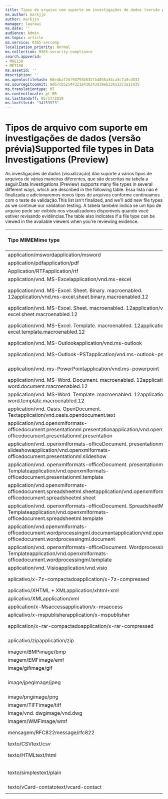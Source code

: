 ```yaml
---
title: Tipos de arquivo com suporte em investigações de dados (versão prévia)
ms.author: markjjo
author: markjjo
manager: laurawi
ms.date: ''
audience: Admin
ms.topic: article
ms.service: O365-seccomp
localization_priority: Normal
ms.collection: M365-security-compliance
search.appverid:
- MOE150
- MET150
ms.assetid: ''
description: ''
ms.openlocfilehash: 60e4baf2df94793b532fb4035a34ca3c7a5cd332
ms.sourcegitcommit: 9d67cb52544321a430343d39eb336112c1a11d35
ms.translationtype: MT
ms.contentlocale: pt-BR
ms.lasthandoff: 05/17/2019
ms.locfileid: "34153573"
---
```

# <a name="supported-file-types-in-data-investigations-preview"></a><span data-ttu-id="4a513-102">Tipos de arquivo com suporte em investigações de dados (versão prévia)</span><span class="sxs-lookup"><span data-stu-id="4a513-102">Supported file types in Data Investigations (Preview)</span></span>

<span data-ttu-id="4a513-103">As investigações de dados (visualização) dão suporte a vários tipos de arquivos de várias maneiras diferentes, que são descritas na tabela a seguir.</span><span class="sxs-lookup"><span data-stu-id="4a513-103">Data Investigations (Preview) supports many file types in several different ways, which are described in the following table.</span></span> <span data-ttu-id="4a513-104">Essa lista não é finalizada e adicionaremos novos tipos de arquivos conforme continuamos com o teste de validação.</span><span class="sxs-lookup"><span data-stu-id="4a513-104">This list isn't finalized, and we'll add new file types as we continue our validation testing.</span></span> <span data-ttu-id="4a513-105">A tabela também indica se um tipo de arquivo pode ser exibido nos visualizadores disponíveis quando você estiver revisando evidências.</span><span class="sxs-lookup"><span data-stu-id="4a513-105">The table also indicates if a file type can be viewed in the available viewers when you're reviewing evidence.</span></span>

| <span data-ttu-id="4a513-106">Tipo MIME</span><span class="sxs-lookup"><span data-stu-id="4a513-106">Mime type</span></span> | <span data-ttu-id="4a513-107">Classe de arquivo</span><span class="sxs-lookup"><span data-stu-id="4a513-107">File class</span></span> | <span data-ttu-id="4a513-108">Visualizador nativo</span><span class="sxs-lookup"><span data-stu-id="4a513-108">Native viewer</span></span> | <span data-ttu-id="4a513-109">Visualizador de texto</span><span class="sxs-lookup"><span data-stu-id="4a513-109">Text viewer</span></span> | <span data-ttu-id="4a513-110">Visualizador de anotações</span><span class="sxs-lookup"><span data-stu-id="4a513-110">Annotate viewer</span></span> | <span data-ttu-id="4a513-111">Extração de contêiner</span><span class="sxs-lookup"><span data-stu-id="4a513-111">Container extraction</span></span> | <span data-ttu-id="4a513-112">Extensões</span><span class="sxs-lookup"><span data-stu-id="4a513-112">Extensions</span></span> |
| :- | :- | :- | :- | :- | :- | :- |
| <span data-ttu-id="4a513-113">application/msword</span><span class="sxs-lookup"><span data-stu-id="4a513-113">application/msword</span></span> | <span data-ttu-id="4a513-114">Documento</span><span class="sxs-lookup"><span data-stu-id="4a513-114">Document</span></span> | <span data-ttu-id="4a513-115">Sim</span><span class="sxs-lookup"><span data-stu-id="4a513-115">Yes</span></span> | <span data-ttu-id="4a513-116">Sim</span><span class="sxs-lookup"><span data-stu-id="4a513-116">Yes</span></span> | <span data-ttu-id="4a513-117">Sim</span><span class="sxs-lookup"><span data-stu-id="4a513-117">Yes</span></span> | <span data-ttu-id="4a513-118">Não</span><span class="sxs-lookup"><span data-stu-id="4a513-118">No</span></span> | <span data-ttu-id="4a513-119">. doc;. dat</span><span class="sxs-lookup"><span data-stu-id="4a513-119">.doc; .dat</span></span> |
| <span data-ttu-id="4a513-120">application/pdf</span><span class="sxs-lookup"><span data-stu-id="4a513-120">application/pdf</span></span> | <span data-ttu-id="4a513-121">Documento</span><span class="sxs-lookup"><span data-stu-id="4a513-121">Document</span></span> | <span data-ttu-id="4a513-122">Sim</span><span class="sxs-lookup"><span data-stu-id="4a513-122">Yes</span></span> | <span data-ttu-id="4a513-123">Sim</span><span class="sxs-lookup"><span data-stu-id="4a513-123">Yes</span></span> | <span data-ttu-id="4a513-124">Sim</span><span class="sxs-lookup"><span data-stu-id="4a513-124">Yes</span></span> | <span data-ttu-id="4a513-125">Não</span><span class="sxs-lookup"><span data-stu-id="4a513-125">No</span></span> | <span data-ttu-id="4a513-126">.pdf</span><span class="sxs-lookup"><span data-stu-id="4a513-126">.pdf</span></span> |
| <span data-ttu-id="4a513-127">Application/RTF</span><span class="sxs-lookup"><span data-stu-id="4a513-127">application/rtf</span></span> | <span data-ttu-id="4a513-128">Documento</span><span class="sxs-lookup"><span data-stu-id="4a513-128">Document</span></span> | <span data-ttu-id="4a513-129">Sim</span><span class="sxs-lookup"><span data-stu-id="4a513-129">Yes</span></span> | <span data-ttu-id="4a513-130">Sim</span><span class="sxs-lookup"><span data-stu-id="4a513-130">Yes</span></span> | <span data-ttu-id="4a513-131">Sim</span><span class="sxs-lookup"><span data-stu-id="4a513-131">Yes</span></span> | <span data-ttu-id="4a513-132">Não</span><span class="sxs-lookup"><span data-stu-id="4a513-132">No</span></span> | <span data-ttu-id="4a513-133">. rtf;. Doc</span><span class="sxs-lookup"><span data-stu-id="4a513-133">.rtf;.doc</span></span> |
| <span data-ttu-id="4a513-134">application/vnd. MS-Excel</span><span class="sxs-lookup"><span data-stu-id="4a513-134">application/vnd.ms-excel</span></span> | <span data-ttu-id="4a513-135">Documento</span><span class="sxs-lookup"><span data-stu-id="4a513-135">Document</span></span> | <span data-ttu-id="4a513-136">Sim</span><span class="sxs-lookup"><span data-stu-id="4a513-136">Yes</span></span> | <span data-ttu-id="4a513-137">Sim</span><span class="sxs-lookup"><span data-stu-id="4a513-137">Yes</span></span> | <span data-ttu-id="4a513-138">Sim</span><span class="sxs-lookup"><span data-stu-id="4a513-138">Yes</span></span> | <span data-ttu-id="4a513-139">Não</span><span class="sxs-lookup"><span data-stu-id="4a513-139">No</span></span> | <span data-ttu-id="4a513-140">. xls;. dat</span><span class="sxs-lookup"><span data-stu-id="4a513-140">.xls; .dat</span></span> |
| <span data-ttu-id="4a513-141">application/vnd. MS-Excel. Sheet. Binary. macroenabled. 12</span><span class="sxs-lookup"><span data-stu-id="4a513-141">application/vnd.ms-excel.sheet.binary.macroenabled.12</span></span> | <span data-ttu-id="4a513-142">Formato de produtividade/documento aberto</span><span class="sxs-lookup"><span data-stu-id="4a513-142">Productivity / Open Document Format</span></span> | <span data-ttu-id="4a513-143">Sim</span><span class="sxs-lookup"><span data-stu-id="4a513-143">Yes</span></span> | <span data-ttu-id="4a513-144">Sim</span><span class="sxs-lookup"><span data-stu-id="4a513-144">Yes</span></span> | <span data-ttu-id="4a513-145">Não</span><span class="sxs-lookup"><span data-stu-id="4a513-145">No</span></span> | <span data-ttu-id="4a513-146">Não</span><span class="sxs-lookup"><span data-stu-id="4a513-146">No</span></span> | <span data-ttu-id="4a513-147">. xlsb</span><span class="sxs-lookup"><span data-stu-id="4a513-147">.xlsb</span></span> |
| <span data-ttu-id="4a513-148">application/vnd. MS-Excel. Sheet. macroenabled. 12</span><span class="sxs-lookup"><span data-stu-id="4a513-148">application/vnd.ms-excel.sheet.macroenabled.12</span></span> | <span data-ttu-id="4a513-149">Documento</span><span class="sxs-lookup"><span data-stu-id="4a513-149">Document</span></span> | <span data-ttu-id="4a513-150">Sim</span><span class="sxs-lookup"><span data-stu-id="4a513-150">Yes</span></span> | <span data-ttu-id="4a513-151">Sim</span><span class="sxs-lookup"><span data-stu-id="4a513-151">Yes</span></span> | <span data-ttu-id="4a513-152">Sim</span><span class="sxs-lookup"><span data-stu-id="4a513-152">Yes</span></span> | <span data-ttu-id="4a513-153">Não</span><span class="sxs-lookup"><span data-stu-id="4a513-153">No</span></span> | <span data-ttu-id="4a513-154">. xlsm</span><span class="sxs-lookup"><span data-stu-id="4a513-154">.xlsm</span></span> |
| <span data-ttu-id="4a513-155">application/vnd. MS-Excel. Template. macroenabled. 12</span><span class="sxs-lookup"><span data-stu-id="4a513-155">application/vnd.ms-excel.template.macroenabled.12</span></span> | <span data-ttu-id="4a513-156">Formato de produtividade/documento aberto</span><span class="sxs-lookup"><span data-stu-id="4a513-156">Productivity / Open Document Format</span></span> | <span data-ttu-id="4a513-157">Não</span><span class="sxs-lookup"><span data-stu-id="4a513-157">No</span></span> | <span data-ttu-id="4a513-158">Sim</span><span class="sxs-lookup"><span data-stu-id="4a513-158">Yes</span></span> | <span data-ttu-id="4a513-159">Não</span><span class="sxs-lookup"><span data-stu-id="4a513-159">No</span></span> | <span data-ttu-id="4a513-160">Não</span><span class="sxs-lookup"><span data-stu-id="4a513-160">No</span></span> | <span data-ttu-id="4a513-161">. xltm</span><span class="sxs-lookup"><span data-stu-id="4a513-161">.xltm</span></span> |
| <span data-ttu-id="4a513-162">application/vnd. MS-Outlook</span><span class="sxs-lookup"><span data-stu-id="4a513-162">application/vnd.ms-outlook</span></span> | <span data-ttu-id="4a513-163">Produtividade</span><span class="sxs-lookup"><span data-stu-id="4a513-163">Productivity</span></span> | <span data-ttu-id="4a513-164">Não</span><span class="sxs-lookup"><span data-stu-id="4a513-164">No</span></span> | <span data-ttu-id="4a513-165">Não</span><span class="sxs-lookup"><span data-stu-id="4a513-165">No</span></span> | <span data-ttu-id="4a513-166">Não</span><span class="sxs-lookup"><span data-stu-id="4a513-166">No</span></span> | <span data-ttu-id="4a513-167">Não</span><span class="sxs-lookup"><span data-stu-id="4a513-167">No</span></span> | <span data-ttu-id="4a513-168">. msg</span><span class="sxs-lookup"><span data-stu-id="4a513-168">.msg</span></span> |
| <span data-ttu-id="4a513-169">application/vnd. MS-Outlook-PST</span><span class="sxs-lookup"><span data-stu-id="4a513-169">application/vnd.ms-outlook-pst</span></span> | <span data-ttu-id="4a513-170">Produtividade/colaboração</span><span class="sxs-lookup"><span data-stu-id="4a513-170">Productivity / Collaboration</span></span> | <span data-ttu-id="4a513-171">Não</span><span class="sxs-lookup"><span data-stu-id="4a513-171">No</span></span> | <span data-ttu-id="4a513-172">Não</span><span class="sxs-lookup"><span data-stu-id="4a513-172">No</span></span> | <span data-ttu-id="4a513-173">Não</span><span class="sxs-lookup"><span data-stu-id="4a513-173">No</span></span> | <span data-ttu-id="4a513-174">Sim</span><span class="sxs-lookup"><span data-stu-id="4a513-174">Yes</span></span> | <span data-ttu-id="4a513-175">. pst</span><span class="sxs-lookup"><span data-stu-id="4a513-175">.pst</span></span> |
| <span data-ttu-id="4a513-176">application/vnd. ms-PowerPoint</span><span class="sxs-lookup"><span data-stu-id="4a513-176">application/vnd.ms-powerpoint</span></span> | <span data-ttu-id="4a513-177">Documento</span><span class="sxs-lookup"><span data-stu-id="4a513-177">Document</span></span> | <span data-ttu-id="4a513-178">Sim</span><span class="sxs-lookup"><span data-stu-id="4a513-178">Yes</span></span> | <span data-ttu-id="4a513-179">Sim</span><span class="sxs-lookup"><span data-stu-id="4a513-179">Yes</span></span> | <span data-ttu-id="4a513-180">Sim</span><span class="sxs-lookup"><span data-stu-id="4a513-180">Yes</span></span> | <span data-ttu-id="4a513-181">Não</span><span class="sxs-lookup"><span data-stu-id="4a513-181">No</span></span> | <span data-ttu-id="4a513-182">. ppt;. PPS;. Pot</span><span class="sxs-lookup"><span data-stu-id="4a513-182">.ppt; .pps;.pot</span></span> |
| <span data-ttu-id="4a513-183">application/vnd. MS-Word. Document. macroenabled. 12</span><span class="sxs-lookup"><span data-stu-id="4a513-183">application/vnd.ms-word.document.macroenabled.12</span></span> | <span data-ttu-id="4a513-184">Documento</span><span class="sxs-lookup"><span data-stu-id="4a513-184">Document</span></span> | <span data-ttu-id="4a513-185">Sim</span><span class="sxs-lookup"><span data-stu-id="4a513-185">Yes</span></span> | <span data-ttu-id="4a513-186">Sim</span><span class="sxs-lookup"><span data-stu-id="4a513-186">Yes</span></span> | <span data-ttu-id="4a513-187">Sim</span><span class="sxs-lookup"><span data-stu-id="4a513-187">Yes</span></span> | <span data-ttu-id="4a513-188">Não</span><span class="sxs-lookup"><span data-stu-id="4a513-188">No</span></span> | <span data-ttu-id="4a513-189">.docm</span><span class="sxs-lookup"><span data-stu-id="4a513-189">.docm</span></span> |
| <span data-ttu-id="4a513-190">application/vnd. MS-Word. Template. macroenabled. 12</span><span class="sxs-lookup"><span data-stu-id="4a513-190">application/vnd.ms-word.template.macroenabled.12</span></span> | <span data-ttu-id="4a513-191">Documento</span><span class="sxs-lookup"><span data-stu-id="4a513-191">Document</span></span> | <span data-ttu-id="4a513-192">Sim</span><span class="sxs-lookup"><span data-stu-id="4a513-192">Yes</span></span> | <span data-ttu-id="4a513-193">Sim</span><span class="sxs-lookup"><span data-stu-id="4a513-193">Yes</span></span> | <span data-ttu-id="4a513-194">Sim</span><span class="sxs-lookup"><span data-stu-id="4a513-194">Yes</span></span> | <span data-ttu-id="4a513-195">Não</span><span class="sxs-lookup"><span data-stu-id="4a513-195">No</span></span> | <span data-ttu-id="4a513-196">. dotm</span><span class="sxs-lookup"><span data-stu-id="4a513-196">.dotm</span></span> |
| <span data-ttu-id="4a513-197">application/vnd. Oasis. OpenDocument. Text</span><span class="sxs-lookup"><span data-stu-id="4a513-197">application/vnd.oasis.opendocument.text</span></span> | <span data-ttu-id="4a513-198">Documento</span><span class="sxs-lookup"><span data-stu-id="4a513-198">Document</span></span> | <span data-ttu-id="4a513-199">Sim</span><span class="sxs-lookup"><span data-stu-id="4a513-199">Yes</span></span> | <span data-ttu-id="4a513-200">Sim</span><span class="sxs-lookup"><span data-stu-id="4a513-200">Yes</span></span> | <span data-ttu-id="4a513-201">Sim</span><span class="sxs-lookup"><span data-stu-id="4a513-201">Yes</span></span> | <span data-ttu-id="4a513-202">Não</span><span class="sxs-lookup"><span data-stu-id="4a513-202">No</span></span> | <span data-ttu-id="4a513-203">ODT</span><span class="sxs-lookup"><span data-stu-id="4a513-203">.odt;</span></span>  |
| <span data-ttu-id="4a513-204">application/vnd.openxmlformats-officedocument.presentationml.presentation</span><span class="sxs-lookup"><span data-stu-id="4a513-204">application/vnd.openxmlformats-officedocument.presentationml.presentation</span></span> | <span data-ttu-id="4a513-205">Documento</span><span class="sxs-lookup"><span data-stu-id="4a513-205">Document</span></span> | <span data-ttu-id="4a513-206">Sim</span><span class="sxs-lookup"><span data-stu-id="4a513-206">Yes</span></span> | <span data-ttu-id="4a513-207">Sim</span><span class="sxs-lookup"><span data-stu-id="4a513-207">Yes</span></span> | <span data-ttu-id="4a513-208">Sim</span><span class="sxs-lookup"><span data-stu-id="4a513-208">Yes</span></span> | <span data-ttu-id="4a513-209">Não</span><span class="sxs-lookup"><span data-stu-id="4a513-209">No</span></span> | <span data-ttu-id="4a513-210">. pptx</span><span class="sxs-lookup"><span data-stu-id="4a513-210">.pptx</span></span> |
| <span data-ttu-id="4a513-211">application/vnd. openxmlformats-officeDocument. presentationml. slideshow</span><span class="sxs-lookup"><span data-stu-id="4a513-211">application/vnd.openxmlformats-officedocument.presentationml.slideshow</span></span> | <span data-ttu-id="4a513-212">Formato de produtividade/documento aberto</span><span class="sxs-lookup"><span data-stu-id="4a513-212">Productivity / Open Document Format</span></span> | <span data-ttu-id="4a513-213">Sim</span><span class="sxs-lookup"><span data-stu-id="4a513-213">Yes</span></span> | <span data-ttu-id="4a513-214">Sim</span><span class="sxs-lookup"><span data-stu-id="4a513-214">Yes</span></span> | <span data-ttu-id="4a513-215">Sim</span><span class="sxs-lookup"><span data-stu-id="4a513-215">Yes</span></span> | <span data-ttu-id="4a513-216">Não</span><span class="sxs-lookup"><span data-stu-id="4a513-216">No</span></span> | <span data-ttu-id="4a513-217">. ppsx</span><span class="sxs-lookup"><span data-stu-id="4a513-217">.ppsx</span></span> |
| <span data-ttu-id="4a513-218">application/vnd. openxmlformats-officeDocument. presentationml. Template</span><span class="sxs-lookup"><span data-stu-id="4a513-218">application/vnd.openxmlformats-officedocument.presentationml.template</span></span> | <span data-ttu-id="4a513-219">Documento</span><span class="sxs-lookup"><span data-stu-id="4a513-219">Document</span></span> | <span data-ttu-id="4a513-220">Sim</span><span class="sxs-lookup"><span data-stu-id="4a513-220">Yes</span></span> | <span data-ttu-id="4a513-221">Sim</span><span class="sxs-lookup"><span data-stu-id="4a513-221">Yes</span></span> | <span data-ttu-id="4a513-222">Sim</span><span class="sxs-lookup"><span data-stu-id="4a513-222">Yes</span></span> | <span data-ttu-id="4a513-223">Não</span><span class="sxs-lookup"><span data-stu-id="4a513-223">No</span></span> | <span data-ttu-id="4a513-224">. potx</span><span class="sxs-lookup"><span data-stu-id="4a513-224">.potx</span></span> |
| <span data-ttu-id="4a513-225">application/vnd.openxmlformats-officedocument.spreadsheetml.sheet</span><span class="sxs-lookup"><span data-stu-id="4a513-225">application/vnd.openxmlformats-officedocument.spreadsheetml.sheet</span></span> | <span data-ttu-id="4a513-226">Documento</span><span class="sxs-lookup"><span data-stu-id="4a513-226">Document</span></span> | <span data-ttu-id="4a513-227">Sim</span><span class="sxs-lookup"><span data-stu-id="4a513-227">Yes</span></span> | <span data-ttu-id="4a513-228">Sim</span><span class="sxs-lookup"><span data-stu-id="4a513-228">Yes</span></span> | <span data-ttu-id="4a513-229">Sim</span><span class="sxs-lookup"><span data-stu-id="4a513-229">Yes</span></span> | <span data-ttu-id="4a513-230">Não</span><span class="sxs-lookup"><span data-stu-id="4a513-230">No</span></span> | <span data-ttu-id="4a513-231">. xlsx</span><span class="sxs-lookup"><span data-stu-id="4a513-231">.xlsx</span></span> |
| <span data-ttu-id="4a513-232">application/vnd. openxmlformats-officeDocument. SpreadsheetML. Template</span><span class="sxs-lookup"><span data-stu-id="4a513-232">application/vnd.openxmlformats-officedocument.spreadsheetml.template</span></span> | <span data-ttu-id="4a513-233">Documento</span><span class="sxs-lookup"><span data-stu-id="4a513-233">Document</span></span> | <span data-ttu-id="4a513-234">Sim</span><span class="sxs-lookup"><span data-stu-id="4a513-234">Yes</span></span> | <span data-ttu-id="4a513-235">Sim</span><span class="sxs-lookup"><span data-stu-id="4a513-235">Yes</span></span> | <span data-ttu-id="4a513-236">Sim</span><span class="sxs-lookup"><span data-stu-id="4a513-236">Yes</span></span> | <span data-ttu-id="4a513-237">Não</span><span class="sxs-lookup"><span data-stu-id="4a513-237">No</span></span> | <span data-ttu-id="4a513-238">. xltx</span><span class="sxs-lookup"><span data-stu-id="4a513-238">.xltx</span></span> |
| <span data-ttu-id="4a513-239">application/vnd.openxmlformats-officedocument.wordprocessingml.document</span><span class="sxs-lookup"><span data-stu-id="4a513-239">application/vnd.openxmlformats-officedocument.wordprocessingml.document</span></span> | <span data-ttu-id="4a513-240">Documento</span><span class="sxs-lookup"><span data-stu-id="4a513-240">Document</span></span> | <span data-ttu-id="4a513-241">Sim</span><span class="sxs-lookup"><span data-stu-id="4a513-241">Yes</span></span> | <span data-ttu-id="4a513-242">Sim</span><span class="sxs-lookup"><span data-stu-id="4a513-242">Yes</span></span> | <span data-ttu-id="4a513-243">Sim</span><span class="sxs-lookup"><span data-stu-id="4a513-243">Yes</span></span> | <span data-ttu-id="4a513-244">Não</span><span class="sxs-lookup"><span data-stu-id="4a513-244">No</span></span> | <span data-ttu-id="4a513-245">. docx</span><span class="sxs-lookup"><span data-stu-id="4a513-245">.docx</span></span> |
| <span data-ttu-id="4a513-246">application/vnd. openxmlformats-officeDocument. WordprocessingML. Template</span><span class="sxs-lookup"><span data-stu-id="4a513-246">application/vnd.openxmlformats-officedocument.wordprocessingml.template</span></span> | <span data-ttu-id="4a513-247">Documento</span><span class="sxs-lookup"><span data-stu-id="4a513-247">Document</span></span> | <span data-ttu-id="4a513-248">Sim</span><span class="sxs-lookup"><span data-stu-id="4a513-248">Yes</span></span> | <span data-ttu-id="4a513-249">Sim</span><span class="sxs-lookup"><span data-stu-id="4a513-249">Yes</span></span> | <span data-ttu-id="4a513-250">Sim</span><span class="sxs-lookup"><span data-stu-id="4a513-250">Yes</span></span> | <span data-ttu-id="4a513-251">Não</span><span class="sxs-lookup"><span data-stu-id="4a513-251">No</span></span> | <span data-ttu-id="4a513-252">. dotx</span><span class="sxs-lookup"><span data-stu-id="4a513-252">.dotx</span></span> |
| <span data-ttu-id="4a513-253">application/vnd. Visio</span><span class="sxs-lookup"><span data-stu-id="4a513-253">application/vnd.visio</span></span> | <span data-ttu-id="4a513-254">Documento</span><span class="sxs-lookup"><span data-stu-id="4a513-254">Document</span></span> | <span data-ttu-id="4a513-255">Sim</span><span class="sxs-lookup"><span data-stu-id="4a513-255">Yes</span></span> | <span data-ttu-id="4a513-256">Sim</span><span class="sxs-lookup"><span data-stu-id="4a513-256">Yes</span></span> | <span data-ttu-id="4a513-257">Sim</span><span class="sxs-lookup"><span data-stu-id="4a513-257">Yes</span></span> | <span data-ttu-id="4a513-258">Não</span><span class="sxs-lookup"><span data-stu-id="4a513-258">No</span></span> | <span data-ttu-id="4a513-259">. vsd</span><span class="sxs-lookup"><span data-stu-id="4a513-259">.vsd</span></span> |
| <span data-ttu-id="4a513-260">aplicativo/x-7z-compactado</span><span class="sxs-lookup"><span data-stu-id="4a513-260">application/x-7z-compressed</span></span> | <span data-ttu-id="4a513-261">Arquivo morto/contêiner</span><span class="sxs-lookup"><span data-stu-id="4a513-261">Archive / Container</span></span> | <span data-ttu-id="4a513-262">Não</span><span class="sxs-lookup"><span data-stu-id="4a513-262">No</span></span> | <span data-ttu-id="4a513-263">Não</span><span class="sxs-lookup"><span data-stu-id="4a513-263">No</span></span> | <span data-ttu-id="4a513-264">Não</span><span class="sxs-lookup"><span data-stu-id="4a513-264">No</span></span> | <span data-ttu-id="4a513-265">Sim</span><span class="sxs-lookup"><span data-stu-id="4a513-265">Yes</span></span> | <span data-ttu-id="4a513-266">.7z</span><span class="sxs-lookup"><span data-stu-id="4a513-266">.7z</span></span> |
| <span data-ttu-id="4a513-267">aplicativo/XHTML + XML</span><span class="sxs-lookup"><span data-stu-id="4a513-267">application/xhtml+xml</span></span> | <span data-ttu-id="4a513-268">Documento</span><span class="sxs-lookup"><span data-stu-id="4a513-268">Document</span></span> | <span data-ttu-id="4a513-269">Sim</span><span class="sxs-lookup"><span data-stu-id="4a513-269">Yes</span></span> | <span data-ttu-id="4a513-270">Sim</span><span class="sxs-lookup"><span data-stu-id="4a513-270">Yes</span></span> | <span data-ttu-id="4a513-271">Sim</span><span class="sxs-lookup"><span data-stu-id="4a513-271">Yes</span></span> | <span data-ttu-id="4a513-272">Não</span><span class="sxs-lookup"><span data-stu-id="4a513-272">No</span></span> | <span data-ttu-id="4a513-273">. XHTML</span><span class="sxs-lookup"><span data-stu-id="4a513-273">.xhtml</span></span> |
| <span data-ttu-id="4a513-274">aplicativo/XML</span><span class="sxs-lookup"><span data-stu-id="4a513-274">application/xml</span></span> | <span data-ttu-id="4a513-275">Documento</span><span class="sxs-lookup"><span data-stu-id="4a513-275">Document</span></span> | <span data-ttu-id="4a513-276">Sim</span><span class="sxs-lookup"><span data-stu-id="4a513-276">Yes</span></span> | <span data-ttu-id="4a513-277">Sim</span><span class="sxs-lookup"><span data-stu-id="4a513-277">Yes</span></span> | <span data-ttu-id="4a513-278">Sim</span><span class="sxs-lookup"><span data-stu-id="4a513-278">Yes</span></span> | <span data-ttu-id="4a513-279">Não</span><span class="sxs-lookup"><span data-stu-id="4a513-279">No</span></span> | <span data-ttu-id="4a513-280">. xml</span><span class="sxs-lookup"><span data-stu-id="4a513-280">.xml</span></span> |
| <span data-ttu-id="4a513-281">application/x-Msaccess</span><span class="sxs-lookup"><span data-stu-id="4a513-281">application/x-msaccess</span></span> | <span data-ttu-id="4a513-282">Documento</span><span class="sxs-lookup"><span data-stu-id="4a513-282">Document</span></span> | <span data-ttu-id="4a513-283">Sim</span><span class="sxs-lookup"><span data-stu-id="4a513-283">Yes</span></span> | <span data-ttu-id="4a513-284">Sim</span><span class="sxs-lookup"><span data-stu-id="4a513-284">Yes</span></span> | <span data-ttu-id="4a513-285">Sim</span><span class="sxs-lookup"><span data-stu-id="4a513-285">Yes</span></span> | <span data-ttu-id="4a513-286">Não</span><span class="sxs-lookup"><span data-stu-id="4a513-286">No</span></span> | <span data-ttu-id="4a513-287">. mdb</span><span class="sxs-lookup"><span data-stu-id="4a513-287">.mdb</span></span> |
| <span data-ttu-id="4a513-288">aplicativo/x-mspublisher</span><span class="sxs-lookup"><span data-stu-id="4a513-288">application/x-mspublisher</span></span> | <span data-ttu-id="4a513-289">Documento</span><span class="sxs-lookup"><span data-stu-id="4a513-289">Document</span></span> | <span data-ttu-id="4a513-290">Sim</span><span class="sxs-lookup"><span data-stu-id="4a513-290">Yes</span></span> | <span data-ttu-id="4a513-291">Sim</span><span class="sxs-lookup"><span data-stu-id="4a513-291">Yes</span></span> | <span data-ttu-id="4a513-292">Sim</span><span class="sxs-lookup"><span data-stu-id="4a513-292">Yes</span></span> | <span data-ttu-id="4a513-293">Não</span><span class="sxs-lookup"><span data-stu-id="4a513-293">No</span></span> | <span data-ttu-id="4a513-294">. pub</span><span class="sxs-lookup"><span data-stu-id="4a513-294">.pub</span></span> |
| <span data-ttu-id="4a513-295">application/x-rar-compactado</span><span class="sxs-lookup"><span data-stu-id="4a513-295">application/x-rar-compressed</span></span> | <span data-ttu-id="4a513-296">Arquivo morto/contêiner</span><span class="sxs-lookup"><span data-stu-id="4a513-296">Archive / Container</span></span> | <span data-ttu-id="4a513-297">Não</span><span class="sxs-lookup"><span data-stu-id="4a513-297">No</span></span> | <span data-ttu-id="4a513-298">Não</span><span class="sxs-lookup"><span data-stu-id="4a513-298">No</span></span> | <span data-ttu-id="4a513-299">Não</span><span class="sxs-lookup"><span data-stu-id="4a513-299">No</span></span> | <span data-ttu-id="4a513-300">Sim</span><span class="sxs-lookup"><span data-stu-id="4a513-300">Yes</span></span> | <span data-ttu-id="4a513-301">. rar</span><span class="sxs-lookup"><span data-stu-id="4a513-301">.rar</span></span> |
| <span data-ttu-id="4a513-302">aplicativo/zip</span><span class="sxs-lookup"><span data-stu-id="4a513-302">application/zip</span></span> | <span data-ttu-id="4a513-303">Arquivo morto/contêiner</span><span class="sxs-lookup"><span data-stu-id="4a513-303">Archive / Container</span></span> | <span data-ttu-id="4a513-304">Não</span><span class="sxs-lookup"><span data-stu-id="4a513-304">No</span></span> | <span data-ttu-id="4a513-305">Não</span><span class="sxs-lookup"><span data-stu-id="4a513-305">No</span></span> | <span data-ttu-id="4a513-306">Não</span><span class="sxs-lookup"><span data-stu-id="4a513-306">No</span></span> | <span data-ttu-id="4a513-307">Sim</span><span class="sxs-lookup"><span data-stu-id="4a513-307">Yes</span></span> | <span data-ttu-id="4a513-308">. zip</span><span class="sxs-lookup"><span data-stu-id="4a513-308">.zip</span></span> |
| <span data-ttu-id="4a513-309">imagem/BMP</span><span class="sxs-lookup"><span data-stu-id="4a513-309">image/bmp</span></span> | <span data-ttu-id="4a513-310">Image</span><span class="sxs-lookup"><span data-stu-id="4a513-310">Image</span></span> | <span data-ttu-id="4a513-311">Sim</span><span class="sxs-lookup"><span data-stu-id="4a513-311">Yes</span></span> | <span data-ttu-id="4a513-312">Sim</span><span class="sxs-lookup"><span data-stu-id="4a513-312">Yes</span></span> | <span data-ttu-id="4a513-313">Sim</span><span class="sxs-lookup"><span data-stu-id="4a513-313">Yes</span></span> | <span data-ttu-id="4a513-314">Não</span><span class="sxs-lookup"><span data-stu-id="4a513-314">No</span></span> | <span data-ttu-id="4a513-315">.bmp</span><span class="sxs-lookup"><span data-stu-id="4a513-315">.bmp</span></span> |
| <span data-ttu-id="4a513-316">imagem/EMF</span><span class="sxs-lookup"><span data-stu-id="4a513-316">image/emf</span></span> | <span data-ttu-id="4a513-317">Image</span><span class="sxs-lookup"><span data-stu-id="4a513-317">Image</span></span> | <span data-ttu-id="4a513-318">Sim</span><span class="sxs-lookup"><span data-stu-id="4a513-318">Yes</span></span> | <span data-ttu-id="4a513-319">Sim</span><span class="sxs-lookup"><span data-stu-id="4a513-319">Yes</span></span> | <span data-ttu-id="4a513-320">Sim</span><span class="sxs-lookup"><span data-stu-id="4a513-320">Yes</span></span> | <span data-ttu-id="4a513-321">Não</span><span class="sxs-lookup"><span data-stu-id="4a513-321">No</span></span> | <span data-ttu-id="4a513-322">. EMF</span><span class="sxs-lookup"><span data-stu-id="4a513-322">.emf</span></span> |
| <span data-ttu-id="4a513-323">image/gif</span><span class="sxs-lookup"><span data-stu-id="4a513-323">image/gif</span></span> | <span data-ttu-id="4a513-324">Documento</span><span class="sxs-lookup"><span data-stu-id="4a513-324">Document</span></span> | <span data-ttu-id="4a513-325">Sim</span><span class="sxs-lookup"><span data-stu-id="4a513-325">Yes</span></span> | <span data-ttu-id="4a513-326">Sim</span><span class="sxs-lookup"><span data-stu-id="4a513-326">Yes</span></span> | <span data-ttu-id="4a513-327">Sim</span><span class="sxs-lookup"><span data-stu-id="4a513-327">Yes</span></span> | <span data-ttu-id="4a513-328">Não</span><span class="sxs-lookup"><span data-stu-id="4a513-328">No</span></span> | <span data-ttu-id="4a513-329">.gif</span><span class="sxs-lookup"><span data-stu-id="4a513-329">.gif</span></span> |
| <span data-ttu-id="4a513-330">image/jpeg</span><span class="sxs-lookup"><span data-stu-id="4a513-330">image/jpeg</span></span> | <span data-ttu-id="4a513-331">Image</span><span class="sxs-lookup"><span data-stu-id="4a513-331">Image</span></span> | <span data-ttu-id="4a513-332">Sim</span><span class="sxs-lookup"><span data-stu-id="4a513-332">Yes</span></span> | <span data-ttu-id="4a513-333">Sim</span><span class="sxs-lookup"><span data-stu-id="4a513-333">Yes</span></span> | <span data-ttu-id="4a513-334">Sim</span><span class="sxs-lookup"><span data-stu-id="4a513-334">Yes</span></span> | <span data-ttu-id="4a513-335">Não</span><span class="sxs-lookup"><span data-stu-id="4a513-335">No</span></span> | <span data-ttu-id="4a513-336">. jpg;. jpeg;. dat;. jpgt</span><span class="sxs-lookup"><span data-stu-id="4a513-336">.jpg; .jpeg; .dat;.jpgt</span></span> |
| <span data-ttu-id="4a513-337">image/png</span><span class="sxs-lookup"><span data-stu-id="4a513-337">image/png</span></span> | <span data-ttu-id="4a513-338">Image</span><span class="sxs-lookup"><span data-stu-id="4a513-338">Image</span></span> | <span data-ttu-id="4a513-339">Sim</span><span class="sxs-lookup"><span data-stu-id="4a513-339">Yes</span></span> | <span data-ttu-id="4a513-340">Sim</span><span class="sxs-lookup"><span data-stu-id="4a513-340">Yes</span></span> | <span data-ttu-id="4a513-341">Sim</span><span class="sxs-lookup"><span data-stu-id="4a513-341">Yes</span></span> | <span data-ttu-id="4a513-342">Não</span><span class="sxs-lookup"><span data-stu-id="4a513-342">No</span></span> | <span data-ttu-id="4a513-343">.png</span><span class="sxs-lookup"><span data-stu-id="4a513-343">.png</span></span> |
| <span data-ttu-id="4a513-344">imagem/TIFF</span><span class="sxs-lookup"><span data-stu-id="4a513-344">image/tiff</span></span> | <span data-ttu-id="4a513-345">Image</span><span class="sxs-lookup"><span data-stu-id="4a513-345">Image</span></span> | <span data-ttu-id="4a513-346">Sim</span><span class="sxs-lookup"><span data-stu-id="4a513-346">Yes</span></span> | <span data-ttu-id="4a513-347">Sim</span><span class="sxs-lookup"><span data-stu-id="4a513-347">Yes</span></span> | <span data-ttu-id="4a513-348">Sim</span><span class="sxs-lookup"><span data-stu-id="4a513-348">Yes</span></span> | <span data-ttu-id="4a513-349">Não</span><span class="sxs-lookup"><span data-stu-id="4a513-349">No</span></span> | <span data-ttu-id="4a513-350">. tif</span><span class="sxs-lookup"><span data-stu-id="4a513-350">.tif</span></span> |
| <span data-ttu-id="4a513-351">Image/vnd. dwg</span><span class="sxs-lookup"><span data-stu-id="4a513-351">image/vnd.dwg</span></span> | <span data-ttu-id="4a513-352">Documento</span><span class="sxs-lookup"><span data-stu-id="4a513-352">Document</span></span> | <span data-ttu-id="4a513-353">Sim</span><span class="sxs-lookup"><span data-stu-id="4a513-353">Yes</span></span> | <span data-ttu-id="4a513-354">Sim</span><span class="sxs-lookup"><span data-stu-id="4a513-354">Yes</span></span> | <span data-ttu-id="4a513-355">Sim</span><span class="sxs-lookup"><span data-stu-id="4a513-355">Yes</span></span> | <span data-ttu-id="4a513-356">Não</span><span class="sxs-lookup"><span data-stu-id="4a513-356">No</span></span> | <span data-ttu-id="4a513-357">. dwg;. DXF</span><span class="sxs-lookup"><span data-stu-id="4a513-357">.dwg;.dxf;</span></span> |
| <span data-ttu-id="4a513-358">imagem/WMF</span><span class="sxs-lookup"><span data-stu-id="4a513-358">image/wmf</span></span> | <span data-ttu-id="4a513-359">Documento</span><span class="sxs-lookup"><span data-stu-id="4a513-359">Document</span></span> | <span data-ttu-id="4a513-360">Sim</span><span class="sxs-lookup"><span data-stu-id="4a513-360">Yes</span></span> | <span data-ttu-id="4a513-361">Sim</span><span class="sxs-lookup"><span data-stu-id="4a513-361">Yes</span></span> | <span data-ttu-id="4a513-362">Sim</span><span class="sxs-lookup"><span data-stu-id="4a513-362">Yes</span></span> | <span data-ttu-id="4a513-363">Não</span><span class="sxs-lookup"><span data-stu-id="4a513-363">No</span></span> | <span data-ttu-id="4a513-364">. wmf</span><span class="sxs-lookup"><span data-stu-id="4a513-364">.wmf</span></span> |
| <span data-ttu-id="4a513-365">mensagem/RFC822</span><span class="sxs-lookup"><span data-stu-id="4a513-365">message/rfc822</span></span> | <span data-ttu-id="4a513-366">Produtividade/colaboração</span><span class="sxs-lookup"><span data-stu-id="4a513-366">Productivity / Collaboration</span></span> | <span data-ttu-id="4a513-367">Não</span><span class="sxs-lookup"><span data-stu-id="4a513-367">No</span></span> | <span data-ttu-id="4a513-368">Não</span><span class="sxs-lookup"><span data-stu-id="4a513-368">No</span></span> | <span data-ttu-id="4a513-369">Não</span><span class="sxs-lookup"><span data-stu-id="4a513-369">No</span></span> | <span data-ttu-id="4a513-370">Não</span><span class="sxs-lookup"><span data-stu-id="4a513-370">No</span></span> | <span data-ttu-id="4a513-371">. eml</span><span class="sxs-lookup"><span data-stu-id="4a513-371">.eml</span></span> |
| <span data-ttu-id="4a513-372">texto/CSV</span><span class="sxs-lookup"><span data-stu-id="4a513-372">text/csv</span></span> | <span data-ttu-id="4a513-373">Documento</span><span class="sxs-lookup"><span data-stu-id="4a513-373">Document</span></span> | <span data-ttu-id="4a513-374">Sim</span><span class="sxs-lookup"><span data-stu-id="4a513-374">Yes</span></span> | <span data-ttu-id="4a513-375">Sim</span><span class="sxs-lookup"><span data-stu-id="4a513-375">Yes</span></span> | <span data-ttu-id="4a513-376">Sim</span><span class="sxs-lookup"><span data-stu-id="4a513-376">Yes</span></span> | <span data-ttu-id="4a513-377">Não</span><span class="sxs-lookup"><span data-stu-id="4a513-377">No</span></span> | <span data-ttu-id="4a513-378">. csv</span><span class="sxs-lookup"><span data-stu-id="4a513-378">.csv</span></span> |
| <span data-ttu-id="4a513-379">texto/HTML</span><span class="sxs-lookup"><span data-stu-id="4a513-379">text/html</span></span> | <span data-ttu-id="4a513-380">Documento</span><span class="sxs-lookup"><span data-stu-id="4a513-380">Document</span></span> | <span data-ttu-id="4a513-381">Sim</span><span class="sxs-lookup"><span data-stu-id="4a513-381">Yes</span></span> | <span data-ttu-id="4a513-382">Sim</span><span class="sxs-lookup"><span data-stu-id="4a513-382">Yes</span></span> | <span data-ttu-id="4a513-383">Sim</span><span class="sxs-lookup"><span data-stu-id="4a513-383">Yes</span></span> | <span data-ttu-id="4a513-384">Não</span><span class="sxs-lookup"><span data-stu-id="4a513-384">No</span></span> | <span data-ttu-id="4a513-385">. html;. shtml;. htm</span><span class="sxs-lookup"><span data-stu-id="4a513-385">.html;.shtml; .htm</span></span> |
| <span data-ttu-id="4a513-386">texto/simples</span><span class="sxs-lookup"><span data-stu-id="4a513-386">text/plain</span></span> | <span data-ttu-id="4a513-387">Documento</span><span class="sxs-lookup"><span data-stu-id="4a513-387">Document</span></span> | <span data-ttu-id="4a513-388">Sim</span><span class="sxs-lookup"><span data-stu-id="4a513-388">Yes</span></span> | <span data-ttu-id="4a513-389">Sim</span><span class="sxs-lookup"><span data-stu-id="4a513-389">Yes</span></span> | <span data-ttu-id="4a513-390">Sim</span><span class="sxs-lookup"><span data-stu-id="4a513-390">Yes</span></span> | <span data-ttu-id="4a513-391">Não</span><span class="sxs-lookup"><span data-stu-id="4a513-391">No</span></span> | <span data-ttu-id="4a513-392">. txt;. css;. con;. pl;. csv;. dat</span><span class="sxs-lookup"><span data-stu-id="4a513-392">.txt; .css;.con; .pl; .csv; .dat</span></span> |
| <span data-ttu-id="4a513-393">texto/vCard-contato</span><span class="sxs-lookup"><span data-stu-id="4a513-393">text/vcard-contact</span></span> | <span data-ttu-id="4a513-394">Documento</span><span class="sxs-lookup"><span data-stu-id="4a513-394">Document</span></span> | <span data-ttu-id="4a513-395">Sim</span><span class="sxs-lookup"><span data-stu-id="4a513-395">Yes</span></span> | <span data-ttu-id="4a513-396">Sim</span><span class="sxs-lookup"><span data-stu-id="4a513-396">Yes</span></span> | <span data-ttu-id="4a513-397">Sim</span><span class="sxs-lookup"><span data-stu-id="4a513-397">Yes</span></span> | <span data-ttu-id="4a513-398">Não</span><span class="sxs-lookup"><span data-stu-id="4a513-398">No</span></span> | <span data-ttu-id="4a513-399">. vcf</span><span class="sxs-lookup"><span data-stu-id="4a513-399">.vcf</span></span> |
||||||||
